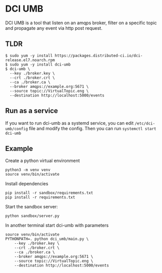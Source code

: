 # DCI UMB

DCI UMB is a tool that listen on an amqps broker, filter on a specific topic and propagate any event via http post request.

## TLDR

```console
$ sudo yum -y install https://packages.distributed-ci.io/dci-release.el7.noarch.rpm
$ sudo yum -y install dci-umb
$ dci-umb \
  --key ./broker.key \
  --crt ./broker.crt \
  --ca ./broker.ca \
  --broker amqps://example.org:5671 \
  --source topic://VirtualTopic.eng \
  --destination http://localhost:5000/events
```

## Run as a service

If you want to run dci-umb as a systemd service, you can edit `/etc/dci-umb/config` file and modify the config.
Then you can run `systemctl start dci-umb`

## Example

Create a python virtual environment

    python3 -m venv venv
    source venv/bin/activate

Install dependencies

    pip install -r sandbox/requirements.txt
    pip install -r requirements.txt

Start the sandbox server:

    python sandbox/server.py

In another terminal start dci-umb with parameters

    source venv/bin/activate
    PYTHONPATH=. python dci_umb/main.py \
        --key ./broker.key \
        --crt ./broker.crt \
        --ca ./broker.ca \
        --broker amqps://example.org:5671 \
        --source topic://VirtualTopic.eng \
        --destination http://localhost:5000/events
